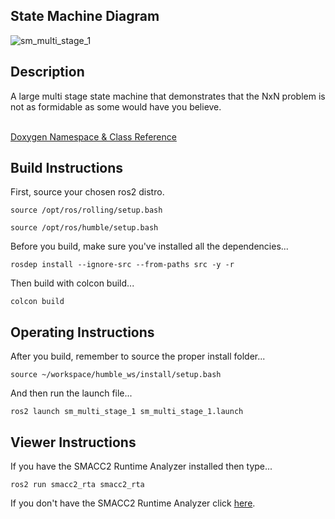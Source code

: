  <h2>State Machine Diagram</h2>

 ![sm_multi_stage_1](docs/SmMultiStage1_2021-11-29_0916.svg)

 <h2>Description</h2> A large multi stage state machine that demonstrates that the NxN problem is not as formidable as some would have you believe.<br></br>

<a href="https://robosoft-ai.github.io/smacc2_doxygen/master/html/namespacesm__multi__stage__1.html">Doxygen Namespace & Class Reference</a>

 <h2>Build Instructions</h2>

First, source your chosen ros2 distro.
```
source /opt/ros/rolling/setup.bash
```
```
source /opt/ros/humble/setup.bash
```

Before you build, make sure you've installed all the dependencies...

```
rosdep install --ignore-src --from-paths src -y -r
```

Then build with colcon build...

```
colcon build
```
<h2>Operating Instructions</h2>
After you build, remember to source the proper install folder...

```
source ~/workspace/humble_ws/install/setup.bash
```

And then run the launch file...

```
ros2 launch sm_multi_stage_1 sm_multi_stage_1.launch
```

 <h2>Viewer Instructions</h2>
If you have the SMACC2 Runtime Analyzer installed then type...

```
ros2 run smacc2_rta smacc2_rta
```

If you don't have the SMACC2 Runtime Analyzer click <a href="https://robosoft.ai/product-category/smacc2-runtime-analyzer/">here</a>.
